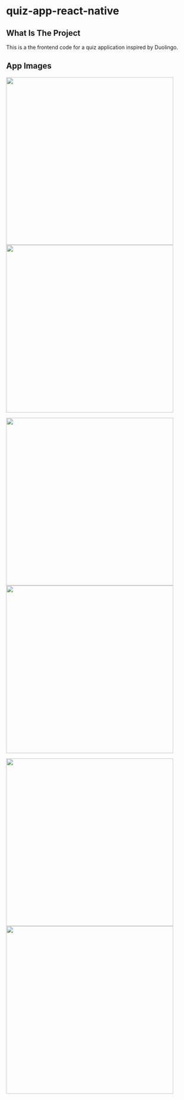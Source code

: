 # quiz-app-react-native

## What Is The Project

This is a the frontend code for a quiz application inspired by Duolingo.

## App Images

<img src="https://user-images.githubusercontent.com/20585043/79029374-bedffe80-7bb1-11ea-81bd-718179a9a308.jpeg" width="450">  <img src="https://user-images.githubusercontent.com/20585043/79029388-d3bc9200-7bb1-11ea-94ad-ae26b0a32264.jpeg" width="450">

<img src="https://user-images.githubusercontent.com/20585043/79029410-eb941600-7bb1-11ea-80a5-dfa90668ebbd.jpeg" width="450">  <img src="https://user-images.githubusercontent.com/20585043/79029420-f9e23200-7bb1-11ea-8fff-8157b0ad5ad0.jpeg" width="450">

<img src="https://user-images.githubusercontent.com/20585043/79029437-09617b00-7bb2-11ea-897d-b7daa2444251.jpeg" width="450">  <img src="https://user-images.githubusercontent.com/20585043/79029457-1a11f100-7bb2-11ea-90cf-de5603f363a3.jpeg" width="450">
